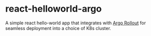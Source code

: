 # react-helloworld-argo
A simple react hello-world app that integrates with [Argo Rollout](https://argoproj.github.io/rollouts/) for seamless deployment into a choice of K8s cluster.